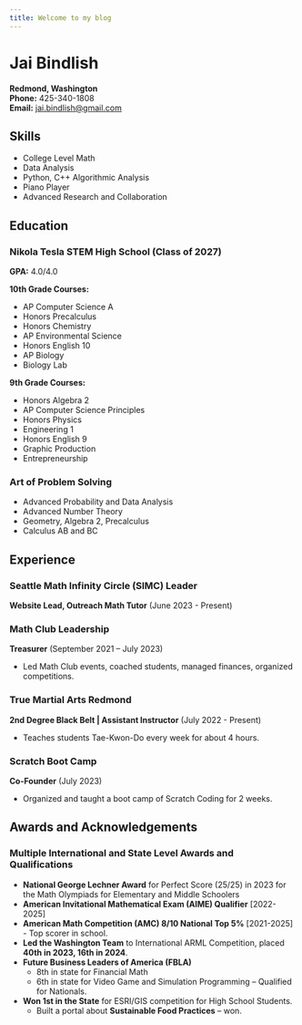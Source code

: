 ```yaml
---
title: Welcome to my blog
---
```


# Jai Bindlish
**Redmond, Washington**  
**Phone:** 425-340-1808  
**Email:** jai.bindlish@gmail.com  

## Skills
- College Level Math
- Data Analysis
- Python, C++ Algorithmic Analysis
- Piano Player
- Advanced Research and Collaboration

## Education
### Nikola Tesla STEM High School (Class of 2027) 
**GPA:** 4.0/4.0  

**10th Grade Courses:**  
- AP Computer Science A
- Honors Precalculus
- Honors Chemistry
- AP Environmental Science
- Honors English 10
- AP Biology
- Biology Lab

**9th Grade Courses:**  
- Honors Algebra 2
- AP Computer Science Principles
- Honors Physics
- Engineering 1
- Honors English 9
- Graphic Production
- Entrepreneurship

### Art of Problem Solving
- Advanced Probability and Data Analysis
- Advanced Number Theory
- Geometry, Algebra 2, Precalculus
- Calculus AB and BC

## Experience
### Seattle Math Infinity Circle (SIMC) Leader
**Website Lead, Outreach Math Tutor** (June 2023 - Present)

### Math Club Leadership
**Treasurer** (September 2021 – July 2023)  
- Led Math Club events, coached students, managed finances, organized competitions.

### True Martial Arts Redmond
**2nd Degree Black Belt | Assistant Instructor** (July 2022 - Present)  
- Teaches students Tae-Kwon-Do every week for about 4 hours.

### Scratch Boot Camp
**Co-Founder** (July 2023)  
- Organized and taught a boot camp of Scratch Coding for 2 weeks.

## Awards and Acknowledgements
### Multiple International and State Level Awards and Qualifications
- **National George Lechner Award** for Perfect Score (25/25) in 2023 for the Math Olympiads for Elementary and Middle Schoolers
- **American Invitational Mathematical Exam (AIME) Qualifier** [2022-2025]
- **American Math Competition (AMC) 8/10 National Top 5%** [2021-2025] - Top scorer in school.
- **Led the Washington Team** to International ARML Competition, placed **40th in 2023, 16th in 2024**.
- **Future Business Leaders of America (FBLA)**
  - 8th in state for Financial Math
  - 6th in state for Video Game and Simulation Programming – Qualified for Nationals.
- **Won 1st in the State** for ESRI/GIS competition for High School Students.
  - Built a portal about **Sustainable Food Practices** – won.
